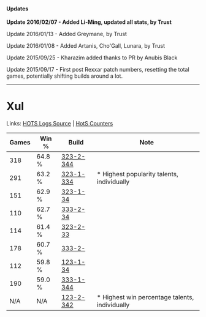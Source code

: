 #### Updates
**Update 2016/02/07 - Added Li-Ming, updated all stats, by Trust**

Update 2016/01/13 - Added Greymane, by Trust

Update 2016/01/08 - Added Artanis, Cho'Gall, Lunara, by Trust

Update 2015/09/25 - Kharazim added thanks to PR by Anubis Black

Update 2015/09/17 - First post Rexxar patch numbers, resetting the total games, potentially shifting builds around a lot.

***

# Xul

Links: [HOTS Logs Source](https://www.hotslogs.com/Sitewide/HeroDetails?Hero=Xul) | [HotS Counters](http://hotscounters.com/#/hero/Xul)

Games  | Win %  | Build     | Note
-----  | -----  | -----     | ----
318    | 64.8 % | [323-2-344](http://www.heroesfire.com/hots/talent-calculator/xul#oUZO) | 
291    | 63.2 % | [323-1-334](http://www.heroesfire.com/hots/talent-calculator/xul#oUJc) | * Highest popularity talents, individually
151    | 62.9 % | [323-1-34](http://www.heroesfire.com/hots/talent-calculator/xul#531-) | 
110    | 62.7 % | [333-2-34](http://www.heroesfire.com/hots/talent-calculator/xul#55Vo) | 
114    | 61.4 % | [323-2-33](http://www.heroesfire.com/hots/talent-calculator/xul#533X) | 
178    | 60.7 % | [333-2-](http://www.heroesfire.com/hots/talent-calculator/xul#3GK) | 
112    | 59.8 % | [123-1-34](http://www.heroesfire.com/hots/talent-calculator/xul#4IC-) | 
190    | 59.0 % | [333-1-344](http://www.heroesfire.com/hots/talent-calculator/xul#oskG) | 
N/A    | N/A    | [123-2-342](http://www.heroesfire.com/hots/talent-calculator/xul#gsHM) | * Highest win percentage talents, individually
